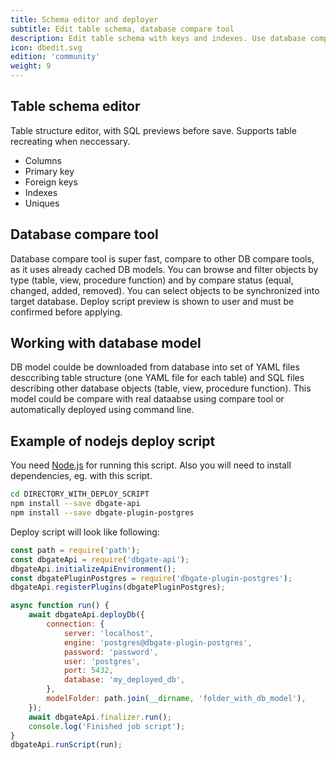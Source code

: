 ```yaml
---
title: Schema editor and deployer
subtitle: Edit table schema, database compare tool
description: Edit table schema with keys and indexes. Use database compare tool, deploy your DB models.
icon: dbedit.svg
edition: 'community'
weight: 9
---
```


## Table schema editor
Table structure editor, with SQL previews before save. Supports table recreating when neccessary.
  * Columns
  * Primary key
  * Foreign keys
  * Indexes
  * Uniques

## Database compare tool
Database compare tool is super fast, compare to other DB compare tools, as it uses already cached DB models. You can browse and filter objects by type (table, view, procedure function) and by compare status (equal, changed, added, removed). You can select objects to be synchronized into target database. Deploy script preview is shown to user and must be confirmed before applying.

## Working with database model
DB model coulde be downloaded from database into set of YAML files desccribing table structure (one YAML file for each table) and SQL files describing other database objects (table, view, procedure function). This model could be compare with real dataabse using compare tool or automatically deployed using command line.

## Example of nodejs deploy script
You need [Node.js](https://nodejs.org/) for running this script. Also you will need to install dependencies, eg. with this script.
```sh
cd DIRECTORY_WITH_DEPLOY_SCRIPT
npm install --save dbgate-api
npm install --save dbgate-plugin-postgres
```

Deploy script will look like following:
```js
const path = require('path');
const dbgateApi = require('dbgate-api');
dbgateApi.initializeApiEnvironment();
const dbgatePluginPostgres = require('dbgate-plugin-postgres');
dbgateApi.registerPlugins(dbgatePluginPostgres);

async function run() {
	await dbgateApi.deployDb({
		connection: {
			server: 'localhost',
			engine: 'postgres@dbgate-plugin-postgres',
			password: 'password',
			user: 'postgres',
			port: 5432,
			database: 'my_deployed_db',
		},
		modelFolder: path.join(__dirname, 'folder_with_db_model'),
	});
	await dbgateApi.finalizer.run();
	console.log('Finished job script');
}
dbgateApi.runScript(run);
```
